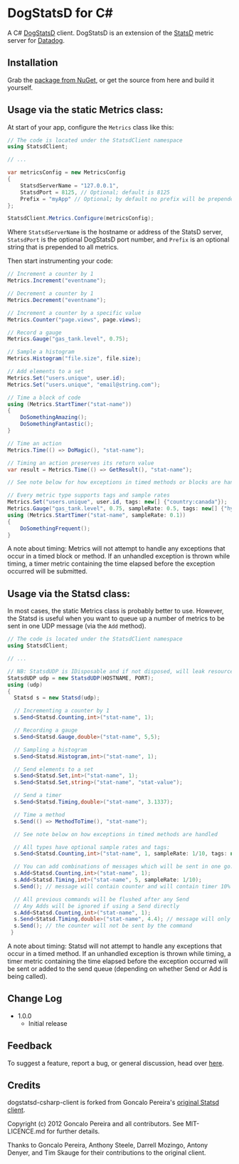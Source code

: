DogStatsD for C#
================

A C# [DogStatsD](http://docs.datadoghq.com/guides/dogstatsd/) client. DogStatsD
is an extension of the [StatsD](http://codeascraft.com/2011/02/15/measure-anything-measure-everything/)
metric server for [Datadog](http://datadoghq.com).

Installation
------------

Grab the [package from NuGet](https://nuget.org/packages/DogStatsD-CSharp-Client/), or get the source from here and build it yourself.

Usage via the static Metrics class:
-----------------------------

At start of your app, configure the `Metrics` class like this:

``` C#
// The code is located under the StatsdClient namespace
using StatsdClient;

// ...

var metricsConfig = new MetricsConfig
{
    StatsdServerName = "127.0.0.1",
    StatsdPort = 8125, // Optional; default is 8125
    Prefix = "myApp" // Optional; by default no prefix will be prepended
};

StatsdClient.Metrics.Configure(metricsConfig);
```

Where `StatsdServerName` is the hostname or address of the StatsD server, `StatsdPort` is the optional DogStatsD port number, and `Prefix` is an optional string that is prepended to all metrics.

Then start instrumenting your code:

``` C#
// Increment a counter by 1
Metrics.Increment("eventname");

// Decrement a counter by 1
Metrics.Decrement("eventname");

// Increment a counter by a specific value
Metrics.Counter("page.views", page.views);

// Record a gauge
Metrics.Gauge("gas_tank.level", 0.75);

// Sample a histogram
Metrics.Histogram("file.size", file.size);

// Add elements to a set
Metrics.Set("users.unique", user.id);
Metrics.Set("users.unique", "email@string.com");

// Time a block of code
using (Metrics.StartTimer("stat-name"))
{
    DoSomethingAmazing();
    DoSomethingFantastic();
}

// Time an action
Metrics.Time(() => DoMagic(), "stat-name");

// Timing an action preserves its return value
var result = Metrics.Time(() => GetResult(), "stat-name");

// See note below for how exceptions in timed methods or blocks are handled

// Every metric type supports tags and sample rates
Metrics.Set("users.unique", user.id, tags: new[] {"country:canada"});
Metrics.Gauge("gas_tank.level", 0.75, sampleRate: 0.5, tags: new[] {"hybrid", "trial_1"});
using (Metrics.StartTimer("stat-name", sampleRate: 0.1))
{
    DoSomethingFrequent();
}
```

A note about timing: Metrics will not attempt to handle any exceptions that occur in a
timed block or method. If an unhandled exception is thrown while
timing, a timer metric containing the time elapsed before the exception
occurred will be submitted.

Usage via the Statsd class:
---------------------------

In most cases, the static Metrics class is probably better to use.
However, the Statsd is useful when you want to queue up a number of metrics to be sent in
one UDP message (via the `Add` method).

``` C#
// The code is located under the StatsdClient namespace
using StatsdClient;

// ...

// NB: StatsdUDP is IDisposable and if not disposed, will leak resources
StatsdUDP udp = new StatsdUDP(HOSTNAME, PORT);
using (udp)
{
  Statsd s = new Statsd(udp);

  // Incrementing a counter by 1
  s.Send<Statsd.Counting,int>("stat-name", 1);

  // Recording a gauge
  s.Send<Statsd.Gauge,double>("stat-name", 5,5);

  // Sampling a histogram
  s.Send<Statsd.Histogram,int>("stat-name", 1);

  // Send elements to a set
  s.Send<Statsd.Set,int>("stat-name", 1);
  s.Send<Statsd.Set,string>("stat-name", "stat-value");

  // Send a timer
  s.Send<Statsd.Timing,double>("stat-name", 3.1337);

  // Time a method
  s.Send(() => MethodToTime(), "stat-name");

  // See note below on how exceptions in timed methods are handled

  // All types have optional sample rates and tags:
  s.Send<Statsd.Counting,int>("stat-name", 1, sampleRate: 1/10, tags: new[] {"tag1:true", "tag2"});

  // You can add combinations of messages which will be sent in one go:
  s.Add<Statsd.Counting,int>("stat-name", 1);
  s.Add<Statsd.Timing,int>("stat-name", 5, sampleRate: 1/10);
  s.Send(); // message will contain counter and will contain timer 10% of the time

  // All previous commands will be flushed after any Send
  // Any Adds will be ignored if using a Send directly
  s.Add<Statsd.Counting,int>("stat-name", 1);
  s.Send<Statsd.Timing,double>("stat-name", 4.4); // message will only contain Timer
  s.Send(); // the counter will not be sent by the command
 }
```

A note about timing: Statsd will not attempt to handle any exceptions that occur in a
timed method. If an unhandled exception is thrown while
timing, a timer metric containing the time elapsed before the exception
occurred will be sent or added to the send queue (depending on whether Send or
Add is being called).

Change Log
----------

- 1.0.0
    - Initial release

Feedback
--------

To suggest a feature, report a bug, or general discussion, head over
[here](https://github.com/DataDog/statsd-csharp-client/issues).

Credits
-------

dogstatsd-csharp-client is forked from Goncalo Pereira's [original Statsd
client](https://github.com/goncalopereira/statsd-csharp-client).

Copyright (c) 2012 Goncalo Pereira and all contributors. See MIT-LICENCE.md for
further details.

Thanks to Goncalo Pereira, Anthony Steele, Darrell Mozingo, Antony Denyer, and Tim Skauge for their contributions to the original client.

